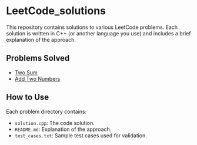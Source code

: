 # LeetCode_solutions

This repository contains solutions to various LeetCode problems. Each solution is written in C++ (or another language you use) and includes a brief explanation of the approach.

## Problems Solved

- [Two Sum](./001_two_sum)
- [Add Two Numbers](./002_add_two_numbers)

## How to Use

Each problem directory contains:
- `solution.cpp`: The code solution.
- `README.md`: Explanation of the approach.
- `test_cases.txt`: Sample test cases used for validation.